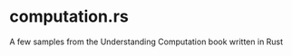 computation.rs
==============

A few samples from the Understanding Computation book written in Rust
